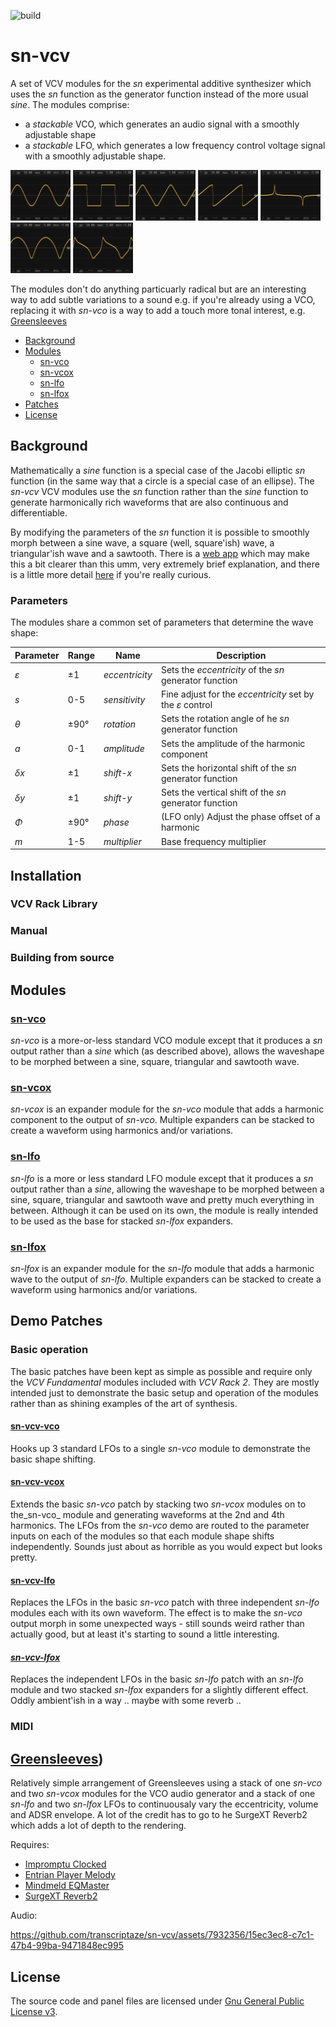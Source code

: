 ![build](https://github.com/transcriptaze/sn-vcv/workflows/build/badge.svg)

# sn-vcv

A set of VCV modules for the _sn_ experimental additive synthesizer which uses the _sn_ function as the 
generator function instead of the more usual _sine_. The modules comprise:
- a _stackable_ VCO, which generates an audio signal with a smoothly adjustable shape
- a _stackable_ LFO, which generates a low frequency control voltage signal with a smoothly adjustable shape.

<img width="96" src="documentation/images/sine.png"> <img width="96" src="documentation/images/square.png"> <img width="96" src="documentation/images/triangle.png"> <img width="96" src="documentation/images/sawtooth.png"> <img width="96" src="documentation/images/spike.png"> <img width="96" src="documentation/images/bumps.png"> <img width="96" src="documentation/images/wonky.png">

The modules don't do anything particuarly radical but are an interesting way to add subtle variations to
a sound e.g. if you're already using a VCO, replacing it with _sn-vco_ is a way to add a touch more tonal
interest, e.g. [Greensleeves](#greensleeves)

- [Background](#background)
- [Modules](#modules)
   - [sn-vco](/documentation/sn-vco.md)
   - [sn-vcox](/documentation/sn-vcox.md)
   - [sn-lfo](/documentation/sn-lfo.md)
   - [sn-lfox](/documentation/sn-lfox.md)
- [Patches](#patches)
- [License](#license)


## Background

Mathematically a _sine_ function is a special case of the Jacobi elliptic _sn_ function (in the same way that
a circle is a special case of an ellipse). The _sn-vcv_ VCV modules use the _sn_ function rather than the
_sine_ function to generate harmonically rich waveforms that are also continuous and differentiable.

By modifying the parameters of the _sn_ function it is possible to smoothly morph between a sine wave,
a square (well, square'ish) wave, a triangular'ish wave and a sawtooth. There is a [web app](https://snyth.pages.dev)
which may make this a bit clearer than this umm, very extremely brief explanation, and there is a little
more detail [here](https://github.com/transcriptaze/snyth) if you're really curious.


### Parameters

The modules share a common set of parameters that determine the wave shape:

| Parameter | Range | Name           | Description                                                     |
|-----------|-------|----------------|-----------------------------------------------------------------|
| _ε_       | ±1    | _eccentricity_ | Sets the _eccentricity_ of the _sn_ generator function          |
| _s_       | 0-5   | _sensitivity_  | Fine adjust for the _eccentricity_ set by the _ε_ control       |
| _θ_       | ±90°  | _rotation_     | Sets the rotation angle of he _sn_ generator function           |
| _a_       | 0-1   | _amplitude_    | Sets the amplitude of the harmonic component                    |
| _δx_      | ±1    | _shift-x_      | Sets the horizontal shift of the _sn_ generator function        |
| _δy_      | ±1    | _shift-y_      | Sets the vertical shift of the _sn_ generator function          |
| _Φ_       | ±90°  | _phase_        | (LFO only) Adjust the phase offset of a harmonic                |
| _m_       | 1-5   | _multiplier_   | Base frequency multiplier                                       |

## Installation

### VCV Rack Library

### Manual

### Building from source


## Modules

### [sn-vco](/documentation/sn-vco.md)

_sn-vco_ is a more-or-less standard VCO module except that it produces a _sn_ output rather than a _sine_
which (as described above), allows the waveshape to be morphed between a sine, square, triangular and sawtooth
wave. 

### [sn-vcox](/documentation/sn-vcox.md)

_sn-vcox_ is an expander module for the _sn-vco_ module that adds a harmonic component to the output of 
_sn-vco_. Multiple expanders can be stacked to create a waveform using harmonics and/or variations.

### [sn-lfo](/documentation/sn-lfo.md)

_sn-lfo_ is a more or less standard LFO module except that it produces a _sn_ output rather than a _sine_,
allowing the waveshape to be morphed between a sine, square, triangular and sawtooth wave and pretty much
everything in between. Although it can be used on its own, the module is really intended to be used as
the base for stacked _sn-lfox_ expanders. 

### [sn-lfox](/documentation/sn-lfox.md)

_sn-lfox_ is an expander module for the _sn-lfo_ module that adds a harmonic wave to the output of _sn-lfo_.
Multiple expanders can be stacked to create a waveform using harmonics and/or variations.

## Demo Patches

### Basic operation 

The basic patches have been kept as simple as possible and require only the _VCV Fundamental_ modules included
with _VCV Rack 2_. They are mostly intended just to demonstrate the basic setup and operation of the modules rather
than as shining examples of the art of synthesis.

#### [sn-vcv-vco](/documentation/patches/sn-vcv-vco.vcv)

Hooks up 3 standard LFOs to a single _sn-vco_ module to demonstrate the basic shape shifting.

#### [sn-vcv-vcox](/documentation/patches/sn-vcv-vcox.vcv)

Extends the basic _sn-vco_ patch by stacking two _sn-vcox_ modules on to the_sn-vco_ module and generating
waveforms at the 2nd and 4th harmonics. The LFOs from the _sn-vco_ demo are routed to the parameter inputs
on each of the modules so that each module shape shifts independently. Sounds just about as horrible as you
would expect but looks pretty.

#### [sn-vcv-lfo](/documentation/patches/sn-vcv-lfo.vcv)

Replaces the LFOs in the basic _sn-vco_ patch with three independent _sn-lfo_ modules each with its own
waveform. The effect is to make the _sn-vco_ output morph in some unexpected ways - still sounds weird
rather than actually good, but at least it's starting to sound a little interesting.

#### [*sn-vcv-lfox*](/documentation/patches/sn-vcv-lfox.vcv)

Replaces the independent LFOs in the basic _sn-lfo_ patch with an _sn-lfo_ module and two stacked 
_sn-lfox_ expanders for a slightly different effect. Oddly ambient'ish in a way .. maybe with some
reverb .. 

### MIDI

## [Greensleeves](/documentation/patches/greensleeves.vcv))

Relatively simple arrangement of Greensleeves using a stack of one _sn-vco_ and two _sn-vcox_ modules 
for the VCO audio generator and a stack of one _sn-lfo_ and two _sn-lfox_ LFOs to continuousaly vary
the eccentricity, volume and ADSR envelope. A lot of the credit has to go to he SurgeXT Reverb2 which
adds a lot of depth to the rendering.

Requires:
- [Impromptu Clocked](https://library.vcvrack.com/ImpromptuModular/Clocked)
- [Entrian Player Melody](https://library.vcvrack.com/Entrian-Free/Player-Melody)
- [Mindmeld EQMaster](https://library.vcvrack.com/MindMeldModular/EqMaster)
- [SurgeXT Reverb2](https://library.vcvrack.com/SurgeXTRack/SurgeXTFXReverb2)

Audio:

https://github.com/transcriptaze/sn-vcv/assets/7932356/15ec3ec8-c7c1-47b4-99ba-9471848ec995

## License

The source code and panel files are licensed under [Gnu General Public License v3](/LICENSE). 



